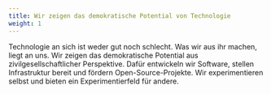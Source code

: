 ```yaml
---
title: Wir zeigen das demokratische Potential von Technologie
weight: 1
---
```


Technologie an sich ist weder gut noch schlecht. Was wir aus ihr machen, liegt an uns. Wir zeigen das demokratische Potential aus zivilgesellschaftlicher Perspektive. Dafür entwickeln wir Software, stellen Infrastruktur bereit und fördern Open-Source-Projekte. Wir experimentieren selbst und bieten ein Experimentierfeld für andere.
